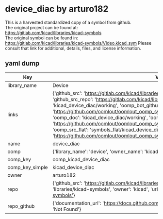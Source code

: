 # device_diac by arturo182  
This is a harvested standardized copy of a symbol from github.  
The original project can be found at:  
https://gitlab.com/kicad/libraries/kicad-symbols  
The original symbol can be found in:
https://gitlab.com/kicad/libraries/kicad-symbols/Video.kicad_sym
Please consult that link for additional, details, files, and license information.  
## yaml dump  
| Key | Value |  
| --- | --- |  
| library_name | Device |  
| links | {'github_src': 'https://gitlab.com/kicad/libraries/kicad-symbols/Video.kicad_sym', 'github_src_repo': 'https://gitlab.com/kicad/libraries/kicad-symbols', 'oomp_bot': 'kicad_device_diac/working', 'oomp_bot_github': 'https://github.com/oomlout/oomlout_oomp_symbol_bot/tree/main/kicad_device_diac/working', 'oomp_doc': 'kicad_device_diac/working', 'oomp_doc_github': 'https://github.com/oomlout/oomlout_oomp_symbol_doc/tree/main/kicad_device_diac/working', 'oomp_src_flat': 'symbols_flat/kicad_device_diac/working', 'oomp_src_flat_github': 'https://github.com/oomlout/oomlout_oomp_symbol_src/tree/main/kicad_device_diac/working'} |  
| name | device_diac |  
| oomp | {'library_name': 'device', 'owner_name': 'kicad', 'symbol_name': 'device_diac'} |  
| oomp_key | oomp_kicad_device_diac |  
| oomp_key_simple | kicad_device_diac |  
| owner | arturo182 |  
| repo | {'github_src': 'https://gitlab.com/kicad/libraries/kicad-symbols/Video.kicad_sym', 'name': 'libraries/kicad-symbols', 'owner': 'kicad', 'url': 'https://gitlab.com/kicad/libraries/kicad-symbols'} |  
| repo_github | {'documentation_url': 'https://docs.github.com/rest/repos/repos#get-a-repository', 'message': 'Not Found'} |  

